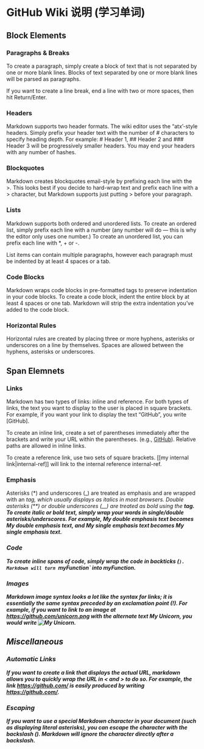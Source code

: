 # GitHub Wiki 说明 (学习单词)

## Block Elements
### Paragraphs & Breaks 
To create a paragraph, simply create a block of text that is not separated by one or more blank lines. Blocks of text separated by one or more blank lines will be parsed as paragraphs.

If you want to create a line break, end a line with two or more spaces, then hit Return/Enter.

### Headers
Markdown supports two header formats. The wiki editor uses the “atx’-style headers. Simply prefix your header text with the number of # characters to specify heading depth. For example: # Header 1, ## Header 2 and ### Header 3 will be progressively smaller headers. You may end your headers with any number of hashes.

### Blockquotes
Markdown creates blockquotes email-style by prefixing each line with the >. This looks best if you decide to hard-wrap text and prefix each line with a > character, but Markdown supports just putting > before your paragraph.

### Lists
Markdown supports both ordered and unordered lists. To create an ordered list, simply prefix each line with a number (any number will do — this is why the editor only uses one number.) To create an unordered list, you can prefix each line with *, + or -.

List items can contain multiple paragraphs, however each paragraph must be indented by at least 4 spaces or a tab.

### Code Blocks
Markdown wraps code blocks in pre-formatted tags to preserve indentation in your code blocks. To create a code block, indent the entire block by at least 4 spaces or one tab. Markdown will strip the extra indentation you’ve added to the code block.

### Horizontal Rules
Horizontal rules are created by placing three or more hyphens, asterisks or underscores on a line by themselves. Spaces are allowed between the hyphens, asterisks or underscores.

## Span Elemnets

### Links
Markdown has two types of links: inline and reference. For both types of links, the text you want to display to the user is placed in square brackets. For example, if you want your link to display the text “GitHub”, you write [GitHub].

To create an inline link, create a set of parentheses immediately after the brackets and write your URL within the parentheses. (e.g., [GitHub](https://github.com/)). Relative paths are allowed in inline links.

To create a reference link, use two sets of square brackets. [[my internal link|internal-ref]] will link to the internal reference internal-ref.

### Emphasis
Asterisks (*) and underscores (_) are treated as emphasis and are wrapped with an <em> tag, which usually displays as italics in most browsers. Double asterisks (**) or double underscores (__) are treated as bold using the <strong> tag. To create italic or bold text, simply wrap your words in single/double asterisks/underscores. For example, **My double emphasis text** becomes My double emphasis text, and *My single emphasis text* becomes My single emphasis text.

### Code
To create inline spans of code, simply wrap the code in backticks (`). Markdown will turn `myFunction` into myFunction.

### Images
Markdown image syntax looks a lot like the syntax for links; it is essentially the same syntax preceded by an exclamation point (!). For example, if you want to link to an image at https://github.com/unicorn.png with the alternate text My Unicorn, you would write ![My Unicorn](https://github.com/unicorn.png).

## Miscellaneous

### Automatic Links
If you want to create a link that displays the actual URL, markdown allows you to quickly wrap the URL in < and > to do so. For example, the link https://github.com/ is easily produced by writing <https://github.com/>.

### Escaping
If you want to use a special Markdown character in your document (such as displaying literal asterisks), you can escape the character with the backslash (\). Markdown will ignore the character directly after a backslash.

